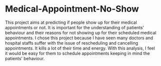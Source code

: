 # Medical-Appointment-No-Show
This project aims at predicting if people show up for their medical appointments or not. It is important for the understanding of patients' behaviour and their reasons for not showing up for their scheduled medical appointments. I chose this project because I have seen many doctors and hospital staffs suffer with the issue of rescheduling and cancelling appointments. It kills a lot of their time and energy. With this analysis, I feel it would be easy for them to schedule appointments keeping in mind the patients' behaviour.
